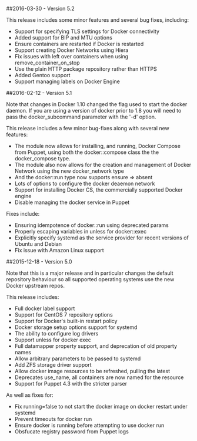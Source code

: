 ##2016-03-30 - Version 5.2

This release includes some minor features and several bug fixes,
including:

* Support for specifying TLS settings for Docker connectivity
* Added support for BIP and MTU options
* Ensure containers are restarted if Docker is restarted
* Support creating Docker Networks using Hiera
* Fix issues with left over containers when using
  remove_container_on_stop
* Use the plain HTTP package repository rather than HTTPS
* Added Gentoo support
* Support managing labels on Docker Engine


##2016-02-12 - Version 5.1

Note that changes in Docker 1.10 changed the flag used to start the
docker daemon. If you are using a version of docker prior to 1.8 you
will need to pass the docker_subcommand parameter with the '-d' option.


This release includes a few minor bug-fixes along with several new features:

* The module now allows for installing, and running, Docker Compose from
  Puppet, using both the docker::compose class the the docker_compose
  type.
* The module also now allows for the creation and management of Docker
  Network using the new docker_network type
* And the docker::run type now supports ensure => absent
* Lots of options to configure the docker deaemon network
* Support for installing Docker CS, the commercially supported Docker
  engine
* Disable managing the docker service in Puppet

Fixes include:

* Ensuring idempotence of docker::run using deprecated params
* Properly escaping variables in unless for docker::exec
* Explicitly specify systemd as the service provider for recent versions
  of Ubuntu and Debian
* Fix issue with Amazon Linux support

##2015-12-18 - Version 5.0

Note that this is a major release and in particular changes the default
repository behaviour so all supported operating systems use the new
Docker upstream repos.

This release includes:

* Full docker label support
* Support for CentOS 7 repository options
* Support for Docker's built-in restart policy
* Docker storage setup options support for systemd
* The ability to configure log drivers
* Support unless for docker exec
* Full datamapper property support, and deprecation of old property
  names
* Allow arbitrary parameters to be passed to systemd
* Add ZFS storage driver support
* Allow docker image resources to be refreshed, pulling the latest
* Deprecates use_name, all containers are now named for the resource
* Support for Puppet 4.3 with the stricter parser


As well as fixes for:

* Fix running=false to not start the docker image on docker restart
  under systemd
* Prevent timeouts for docker run
* Ensure docker is running before attempting to use docker run
* Obsfucate registry password from Puppet logs

